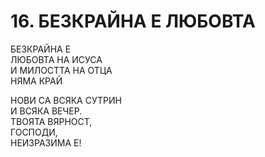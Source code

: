 # 16. БЕЗКРАЙНА Е ЛЮБОВТА  
  
БЕЗКРАЙНА Е  
ЛЮБОВТА НА ИСУСА  
И МИЛОСТТА НА ОТЦА  
НЯМА КРАЙ  
  
НОВИ СА ВСЯКА СУТРИН  
И ВСЯКА ВЕЧЕР.  
ТВОЯТА ВЯРНОСТ,  
ГОСПОДИ,  
НЕИЗРАЗИМА Е!  
